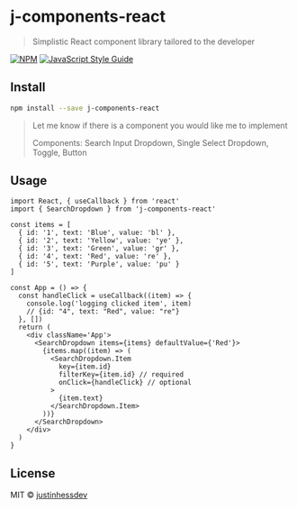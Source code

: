 # j-components-react

> Simplistic React component library tailored to the developer

[![NPM](https://img.shields.io/npm/v/j-components-react.svg)](https://www.npmjs.com/package/j-components-react) [![JavaScript Style Guide](https://img.shields.io/badge/code_style-standard-brightgreen.svg)](https://standardjs.com)

## Install

```bash
npm install --save j-components-react
```

> Let me know if there is a component you would like me to implement
>
> Components: Search Input Dropdown, Single Select Dropdown, Toggle, Button

## Usage

```tsx
import React, { useCallback } from 'react'
import { SearchDropdown } from 'j-components-react'

const items = [
  { id: '1', text: 'Blue', value: 'bl' },
  { id: '2', text: 'Yellow', value: 'ye' },
  { id: '3', text: 'Green', value: 'gr' },
  { id: '4', text: 'Red', value: 're' },
  { id: '5', text: 'Purple', value: 'pu' }
]

const App = () => {
  const handleClick = useCallback((item) => {
    console.log('logging clicked item', item)
    // {id: "4", text: "Red", value: "re"}
  }, [])
  return (
    <div className='App'>
      <SearchDropdown items={items} defaultValue={'Red'}>
        {items.map((item) => (
          <SearchDropdown.Item
            key={item.id}
            filterKey={item.id} // required
            onClick={handleClick} // optional
          >
            {item.text}
          </SearchDropdown.Item>
        ))}
      </SearchDropdown>
    </div>
  )
}
```

## License

MIT © [justinhessdev](https://github.com/justinhessdev)
